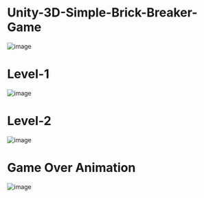 # Unity-3D-Simple-Brick-Breaker-Game

![image](https://user-images.githubusercontent.com/85889196/173244038-2775852c-0347-4e19-ae97-a5b2193e46f5.png)

# Level-1
![image](https://user-images.githubusercontent.com/85889196/173244104-93337587-d92c-4749-bdff-121c8dedc60e.png)

# Level-2

![image](https://user-images.githubusercontent.com/85889196/173244165-4b435ce9-25ba-4e67-861a-10cb3866441d.png)


# Game Over Animation

![image](https://user-images.githubusercontent.com/85889196/173244189-e8afd954-8bfc-4983-9ed9-fba228fd46e8.png)

